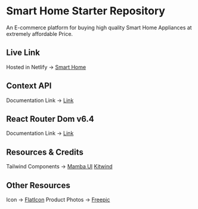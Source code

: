 # Smart Home Starter Repository

An E-commerce platform for buying high quality Smart Home Appliances at extremely affordable Price.

## Live Link

Hosted in Netlify -> [Smart Home](https://shome-shop.netlify.app/)

## Context API

Documentation Link -> [Link](https://reactjs.org/docs/context.html#api)

## React Router Dom v6.4

Documentation Link -> [Link](https://reactrouter.com/en/main/start/overview)

## Resources & Credits

Tailwind Components ->
[Mamba UI](https://www.mambaui.com/)
[Kitwind](https://kitwind.io/products/kometa/components)

## Other Resources

Icon -> [FlatIcon](https://www.flaticon.com/)
Product Photos -> [Freepic](https://www.freepik.com/)
